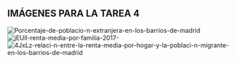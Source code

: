 ## IMÁGENES PARA LA TAREA 4
![Porcentaje-de-poblacio-n-extranjera-en-los-barrios-de-madrid](https://user-images.githubusercontent.com/90325763/143934255-697b9079-4186-43f5-b179-63e3c95a9178.png)
![jEUlI-renta-media-por-familia-2017-](https://user-images.githubusercontent.com/90325763/144118372-0f1e976d-8a9f-42e7-ba75-0f4f6ac40cd2.png)
![4JxLz-relaci-n-entre-la-renta-media-por-hogar-y-la-poblaci-n-migrante-en-los-barrios-de-madrid](https://user-images.githubusercontent.com/90325763/144118379-2c2ce963-9fe3-42ec-b6cc-cb4251496776.png)

